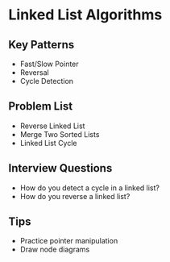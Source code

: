 # Linked List Algorithms

## Key Patterns
- Fast/Slow Pointer
- Reversal
- Cycle Detection

## Problem List
- Reverse Linked List
- Merge Two Sorted Lists
- Linked List Cycle

## Interview Questions
- How do you detect a cycle in a linked list?
- How do you reverse a linked list?

## Tips
- Practice pointer manipulation
- Draw node diagrams
